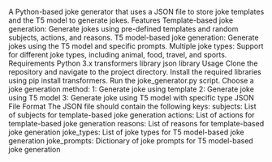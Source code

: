 A Python-based joke generator that uses a JSON file to store joke templates and the T5 model to generate jokes.
Features
Template-based joke generation: Generate jokes using pre-defined templates and random subjects, actions, and reasons.
T5 model-based joke generation: Generate jokes using the T5 model and specific prompts.
Multiple joke types: Support for different joke types, including animal, food, travel, and sports.
Requirements
Python 3.x
transformers library
json library
Usage
Clone the repository and navigate to the project directory.
Install the required libraries using pip install transformers.
Run the joke_generator.py script.
Choose a joke generation method:
1: Generate joke using template
2: Generate joke using T5 model
3: Generate joke using T5 model with specific type
JSON File Format
The JSON file should contain the following keys:
subjects: List of subjects for template-based joke generation
actions: List of actions for template-based joke generation
reasons: List of reasons for template-based joke generation
joke_types: List of joke types for T5 model-based joke generation
joke_prompts: Dictionary of joke prompts for T5 model-based joke generation